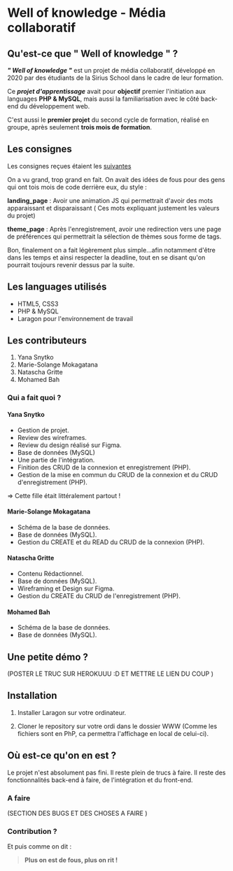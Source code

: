 # Well of knowledge - Média collaboratif 

## Qu'est-ce que " Well of knowledge " ? 

**_" Well of knowledge "_** est un  projet de média collaboratif, développé en 2020 par des étudiants de la Sirius School  dans le cadre de leur formation.

Ce **_projet d'apprentissage_** avait pour **objectif** premier l'initiation aux languages **PHP & MySQL**, mais aussi la familiarisation avec le côté back-end du développement web.

C'est aussi le **premier projet** du second cycle de formation,  réalisé en groupe,  après seulement **trois mois de formation**.

## Les consignes 

Les consignes reçues étaient les [suivantes](https://github.com/sirius-school/Semaine-08/blob/master/Projet/consignes.md)

On a vu grand, trop grand en fait. On avait des idées de fous pour des gens qui ont tois mois de code derrière eux,  du style :

**landing_page** : Avoir une animation JS qui permettrait d'avoir des mots apparaissant et disparaissant ( Ces mots expliquant justement les valeurs du projet)

**theme_page** : Après l'enregistrement, avoir une redirection vers une page de préférences qui permettrait la sélection de thèmes sous forme de tags. 

Bon, finalement on a fait légèrement plus simple...afin notamment d'être dans les temps et ainsi respecter la deadline, tout en se disant qu'on pourrait toujours revenir dessus par la suite. 


## Les languages utilisés 

- HTML5, CSS3
- PHP & MySQL 
- Laragon pour l'environnement de travail 

## Les contributeurs 

1. Yana Snytko 
2. Marie-Solange Mokagatana
3. Natascha Gritte 
4. Mohamed Bah

### Qui a fait quoi ? 

 #### Yana Snytko 

 - Gestion de projet. 
 - Review des wireframes.
 - Review du design réalisé sur Figma.
 - Base de données (MySQL)
 - Une partie de l'intégration.
 - Finition des CRUD de la connexion et enregistrement (PHP).
 - Gestion de la mise en commun du CRUD de la connexion et du CRUD d'enregistrement (PHP).

 => Cette fille était littéralement partout !

####  Marie-Solange Mokagatana

 - Schéma de la base de données.
 - Base de données (MySQL).
 - Gestion du CREATE et du READ du CRUD de la connexion (PHP).
 
 #### Natascha Gritte 

 - Contenu Rédactionnel. 
 - Base de données (MySQL).
 - Wireframing et Design sur Figma.
 - Gestion du CREATE du CRUD de l'enregistrement (PHP).

 #### Mohamed Bah 

 - Schéma de la base de données.
 - Base de données (MySQL).

## Une petite démo ? 

(POSTER LE TRUC SUR HEROKUUU :D ET METTRE LE LIEN DU COUP )

## Installation 

1. Installer Laragon sur votre ordinateur. 

2. Cloner le repository sur votre ordi dans le dossier WWW (Comme les fichiers sont en PhP, ca permettra l'affichage en local de celui-ci).

## Où est-ce qu'on en est ? 

Le projet n'est absolument pas fini. Il reste plein de trucs à faire. 
Il reste des fonctionnalités back-end à faire, de l'intégration et du front-end. 

### A faire 

(SECTION DES BUGS ET DES CHOSES A FAIRE )

### Contribution ? 
Et puis comme on dit : 

> **Plus on est de fous, plus on rit !**
